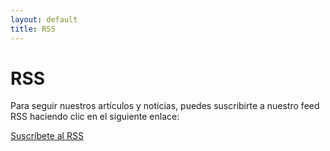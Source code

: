 ```yaml
---
layout: default
title: RSS
---
```


# RSS

Para seguir nuestros artículos y noticias, puedes suscribirte a nuestro feed RSS haciendo clic en el siguiente enlace:

[Suscríbete al RSS](https://tecnohack-es.github.io/feed.xml)
